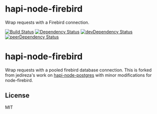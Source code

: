 # hapi-node-firebird

Wrap requests with a Firebird connection.

[![Build Status](https://travis-ci.org/brightloudnoise/hapi-node-firebird.svg?branch=master)](https://travis-ci.org/brightloudnoise/hapi-node-firebird)
[![Dependency Status](https://david-dm.org/brightloudnoise/hapi-node-firebird.svg?style=flat)](https://david-dm.org/brightloudnoise/hapi-node-firebird)
[![devDependency Status](https://david-dm.org/brightloudnoise/hapi-node-firebird/dev-status.svg?style=flat)](https://david-dm.org/brightloudnoise/hapi-node-firebird#info=devDependencies)
[![peerDependency Status](https://david-dm.org/brightloudnoise/hapi-node-firebird/peer-status.svg?style=flat)](https://david-dm.org/brightloudnoise/hapi-node-firebird#info=peerDependencies)

# hapi-node-firebird #

Wrap requests with a pooled firebird database connection. This is forked from jedireza's work on [hapi-node-postgres](https://github.com/jedireza/hapi-node-postgres) with minor modifications for node-firebird.

## License

MIT